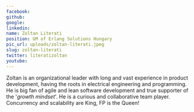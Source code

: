 ```yaml
---
facebook: 
github: 
google: 
linkedin: 
name: Zoltan Literati
position: GM of Erlang Solutions Hungary
pic_url: uploads/zoltan-literati.jpeg
slug: zoltan-literati
twitter: literatizoltan
youtube: 
---
```

<p>Zoltan is an organizational leader with long and vast experience in product development, having the roots in electrical engineering and programming. He is big fan of agile and lean software development and true supporter of the &#39;<em>growth mindset</em>&#39;. He is a curious and collaborative team player. Concurrency and scalability are King, FP is the Queen!&nbsp;</p>
